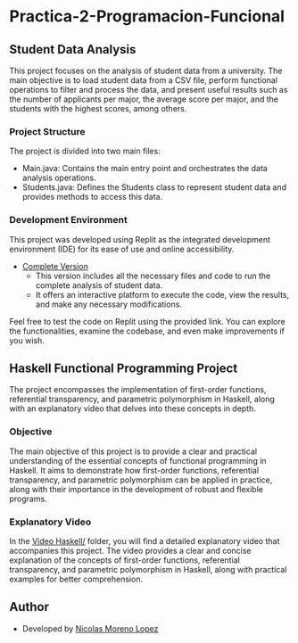 # Practica-2-Programacion-Funcional

## Student Data Analysis
This project focuses on the analysis of student data from a university. The main objective is to load student data from a CSV file, perform functional operations to filter and process the data, and present useful results such as the number of applicants per major, the average score per major, and the students with the highest scores, among others.

### Project Structure
The project is divided into two main files:

- Main.java: Contains the main entry point and orchestrates the data analysis operations. 
- Students.java: Defines the Students class to represent student data and provides methods to access this data.

### Development Environment

This project was developed using Replit as the integrated development environment (IDE) for its ease of use and online accessibility.

- [Complete Version](https://replit.com/join/ttbohzhnzt-nickolas10moren)
    - This version includes all the necessary files and code to run the complete analysis of student data.
    - It offers an interactive platform to execute the code, view the results, and make any necessary modifications.

Feel free to test the code on Replit using the provided link. You can explore the functionalities, examine the codebase, and even make improvements if you wish.

## Haskell Functional Programming Project

The project encompasses the implementation of first-order functions, referential transparency, and parametric polymorphism in Haskell, along with an explanatory video that delves into these concepts in depth.

### Objective

The main objective of this project is to provide a clear and practical understanding of the essential concepts of functional programming in Haskell. It aims to demonstrate how first-order functions, referential transparency, and parametric polymorphism can be applied in practice, along with their importance in the development of robust and flexible programs.

### Explanatory Video

In the [Video Haskell/](https://github.com/Nicorenox/Practica-2-Programacion-Funcional-/blob/95dcc4d0b2a5b9ebcc87f152c205c73f19cb1de7/Video%20Haskell/Video%20explicativo) folder, you will find a detailed explanatory video that accompanies this project. The video provides a clear and concise explanation of the concepts of first-order functions, referential transparency, and parametric polymorphism in Haskell, along with practical examples for better comprehension.

## Author

- Developed by [Nicolas Moreno Lopez](https://github.com/Nicorenox)
